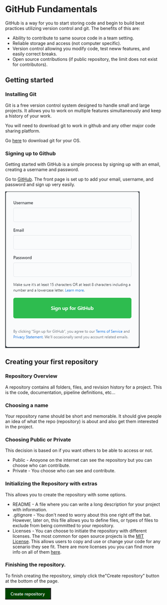 # GitHub Fundamentals

GitHub is a way for you to start storing code and begin to build best practices utilizing version control and git. The benefits of this are:

  - Ability to contribute to same source code in a team setting.
  - Reliable storage and access (not computer specific).
  - Version control allowing you modify code, test neww features, and easily correct breaks.
  - Open source contributions (if public repository, the limit does not exist for contributors).

## Getting started

### Installing Git

Git is a free version control system designed to handle small and large projects. It allows you to work on multiple features simultaneously and keep a history of your work.

You will need to download git to work in github and any other major code sharing platform.

Go [here](https://git-scm.com/downloads) to download git for your OS.

### Signing up to Github

Getting started with GitHub is a simple process by signing up with an email, creating a username and password.

Go to [GitHub](https://github.com/). The front page is set up to add your email, username, and password and sign up very easily.

![GitHubSignUp](/Github/Images/GitHubSignup.png)

## Creating your first repository

### Repository Overview

A repository contains all folders, files, and revision history for a project. This is the code, documentation, pipeline definitions, etc...

### Choosing a name

Your repository name should be short and memorable. It should give people an idea of what the repo (repository) is about and also get them interested in the project.

### Choosing Public or Private

This decision is based on if you want others to be able to access or not.

  - Public - Anoyone on the internet can see the repository but you can choose who can contribute.
  - Private - You choose who can see and contribute.

### Initializing the Repository with extras

This allows you to create the repository with some options.

  - README - A file where you can write a long description for your project with information.
  - .gitignore - You don't need to worry about this one right off the bat. However, later on, this file allows you to define files, or types of files to exclude from being committed to your repository.
  - Licenses - You can choose to initiate the repository with different licenses. The most common for open source projects is the [MIT License](https://mit-license.org/). This allows users to copy and use or change your code for any scenario they see fit. There are more licenses you you can find more info on all of them [here](https://docs.github.com/en/free-pro-team@latest/github/creating-cloning-and-archiving-repositories/licensing-a-repository).

### Finishing the repository.

To finish creating the repository, simply click the"Create repository" button at the bottom of the page.

![Create Repository Button](/Github/Images/CreateRepositoryButton.png)